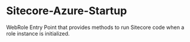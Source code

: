 # Sitecore-Azure-Startup
WebRole Entry Point that provides methods to run Sitecore code when a role instance is initialized.
